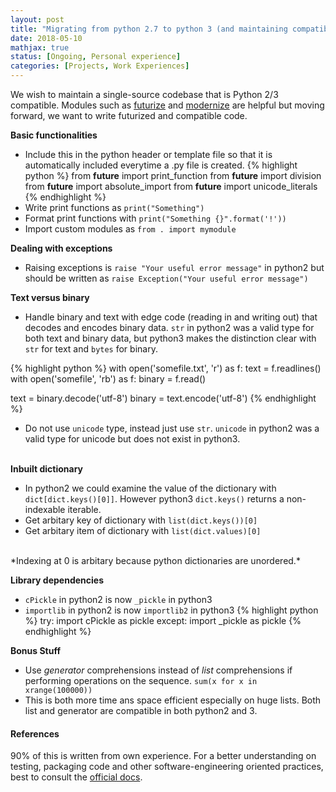 ```yaml
---
layout: post
title: "Migrating from python 2.7 to python 3 (and maintaining compatibility)"
date: 2018-05-10
mathjax: true
status: [Ongoing, Personal experience]
categories: [Projects, Work Experiences]
---
```


We wish to maintain a single-source codebase that is Python 2/3 compatible. Modules such as [futurize](http://python-future.org/automatic_conversion.html) and [modernize](https://python-modernize.readthedocs.org/en/latest/) are helpful but moving forward, we want to write futurized and compatible code.

**Basic functionalities**
<br>
* Include this in the python header or template file so that it is automatically included everytime a .py file is created. 
{% highlight python %}
from __future__ import print_function
from __future__ import division
from __future__ import absolute_import
from __future__ import unicode_literals
{% endhighlight %}
* Write print functions as `print("Something")`
* Format print functions with `print("Something {}".format('!'))`
* Import custom modules as `from . import mymodule`

**Dealing with exceptions**
* Raising exceptions is `raise "Your useful error message"` in python2 but should be written as `raise Exception("Your useful error message")` 

**Text versus binary**
* Handle binary and text with edge code (reading in and writing out) that decodes and encodes binary data. `str` in python2 was a valid type for both text and binary data, but python3 makes the distinction clear with `str` for text and `bytes` for binary.

{% highlight python %}
with open('somefile.txt', 'r') as f:
  text = f.readlines()
with open('somefile', 'rb') as f:
  binary = f.read()

text = binary.decode('utf-8')
binary = text.encode('utf-8')
{% endhighlight %}

* Do not use `unicode` type, instead just use `str`. `unicode` in python2 was a valid type for unicode but does not exist in python3. 
<br><br>

**Inbuilt dictionary**
* In python2 we could examine the value of the dictionary with `dict[dict.keys()[0]]`. However python3 `dict.keys()` returns a non-indexable iterable.
* Get arbitary key of dictionary with `list(dict.keys())[0]`
* Get arbitary item of dictionary with `list(dict.values)[0]`
<br>
*Indexing at 0 is arbitary because python dictionaries are unordered.*

**Library dependencies**
* `cPickle` in python2 is now `_pickle` in python3
* `importlib` in python2 is now `importlib2` in python3
{% highlight python %}
try:
  import cPickle as pickle
except:
  import _pickle as pickle
{% endhighlight %}

**Bonus Stuff**
* Use *generator* comprehensions instead of *list* comprehensions if performing operations on the sequence. 
`sum(x for x in xrange(100000))`
* This is both more time ans space efficient especially on huge lists. Both list and generator are compatible in both python2 and 3.

#### References 
90% of this is written from own experience. For a better understanding on testing, packaging code and other software-engineering oriented practices, best to consult the [official docs](https://python-modernize.readthedocs.org/en/latest/).

